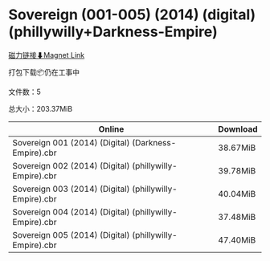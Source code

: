 # Sovereign (001-005) (2014) (digital) (phillywilly+Darkness-Empire)

[磁力链接⬇Magnet Link](magnet:?xt=urn:btih:8f505c24730731e3631590c985ff50e24b1cdf77&dn=Sovereign%20%28001-005%29%20%282014%29%20%28digital%29%20%28phillywilly%2BDarkness-Empire%29)

打包下载📦仍在工事中

文件数：5

总大小：203.37MiB

Online | Download
--- | ---
Sovereign 001 (2014) (Digital) (Darkness-Empire).cbr | 38.67MiB
Sovereign 002 (2014) (Digital) (phillywilly-Empire).cbr | 39.78MiB
Sovereign 003 (2014) (Digital) (phillywilly-Empire).cbr | 40.04MiB
Sovereign 004 (2014) (Digital) (phillywilly-Empire).cbr | 37.48MiB
Sovereign 005 (2014) (Digital) (phillywilly-Empire).cbr | 47.40MiB
